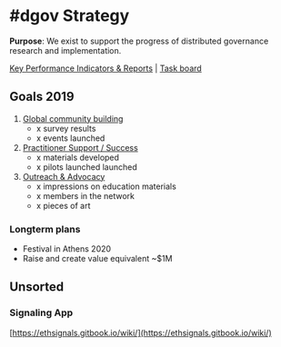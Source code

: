# \#dgov Strategy

**Purpose**: We exist to support the progress of distributed governance research and implementation.

[Key Performance Indicators & Reports](https://docs.google.com/spreadsheets/d/1B0XGN2uMeStBHcOcr0VySbSzYz_V67zmKCjJ-NBwvNU/edit?usp=sharing)  \|  [Task board](https://trello.com/b/CIKoPoBt/q1-2019)

## Goals 2019

1. [Global community building](community-building.md)
   * x survey results
   * x events launched
2. [Practitioner Support / Success ](practitioner-support-success.md)
   * x materials developed
   * x pilots launched launched
3. [Outreach & Advocacy](advocacy-and-education.md)
   * x impressions on education materials
   * x members in the network
   * x pieces of art

### Longterm plans

* Festival in Athens 2020
* Raise and create value equivalent ~$1M

## Unsorted

### Signaling App

[https://ethsignals.gitbook.io/wiki/](https://ethsignals.gitbook.io/wiki/)

